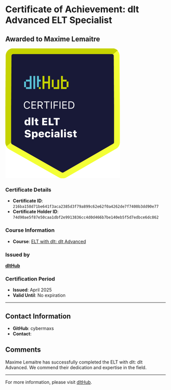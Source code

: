 
# Certificate of Achievement: dlt Advanced ELT Specialist

## Awarded to **Maxime Lemaitre**

![Course Image](../badges/dlt_ELT_specialist.png)

### Certificate Details
- **Certificate ID**: `216ba158d71be641f3aca2385d3f79a899c62e62f0a4262de7f7400b3dd90e77`
- **Certificate Holder ID**: `74d90ae5f87e50caa1dbf2e9913836cc4d0d466b7be140eb5f5d7edbce6dc862`

### Course Information
- **Course**: [ELT with dlt: dlt Advanced](https://github.com/dlt-hub/dlthub-education/tree/main/courses/dlt_advanced_2025)

### Issued by
[**dltHub**](https://dlthub.com/) 

### Certification Period
- **Issued**: April 2025
- **Valid Until**: No expiration

---

## Contact Information
- **GitHub**: cybermaxs
- **Contact**: 

## Comments
Maxime Lemaitre has successfully completed the ELT with dlt: dlt Advanced. We commend their dedication and expertise in the field.

---

For more information, please visit [dltHub](https://dlthub.com/).
    